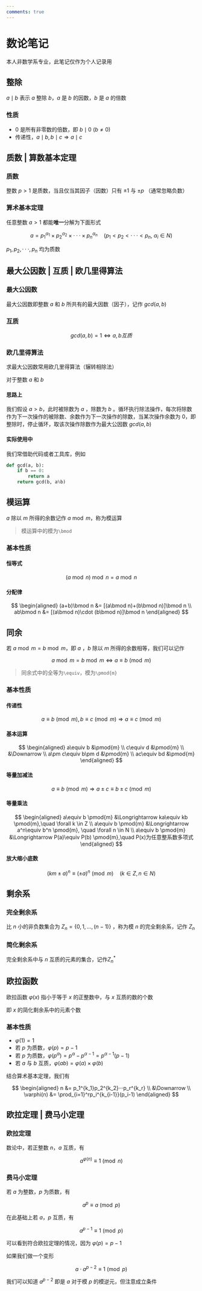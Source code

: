 ```yaml
---
comments: true
---
```


# 数论笔记

本人非数学系专业，此笔记仅作为个人记录用

## 整除

$a \mid b$ 表示 $a$ 整除 $b$，$a$ 是 $b$ 的因数，$b$ 是 $a$ 的倍数

### 性质

- 0 是所有非零数的倍数，即 $b\mid 0\ (b\neq 0)$
- 传递性，$a\mid b, b\mid c\Rightarrow a\mid c$

## 质数 | 算数基本定理

### 质数

整数 $p > 1$ 是质数，当且仅当其因子（因数）只有 $\pm 1$ 与 $\pm p$ （通常忽略负数）

### 算术基本定理

任意整数 $a > 1$ 都能**唯一**分解为下面形式

$$
a = p_1^{\alpha_1} \times p_2^{\alpha_2} \times ··· \times p_n^{\alpha_n} \quad (p_1<p_2<···<p_n, \ \alpha_i \in N)
$$

$p_1, p_2, ···, p_n$ 均为质数

## 最大公因数 | 互质 | 欧几里得算法

### 最大公因数

最大公因数即整数 $a$ 和 $b$ 所共有的最大因数（因子），记作 $gcd(a,b)$

### 互质

$$
gcd(a,b)=1 \Longleftrightarrow a,b互质
$$

### 欧几里得算法

求最大公因数常用欧几里得算法（辗转相除法）

对于整数 $a$ 和 $b$

#### 思路上

我们假设 $a > b$，此时被除数为 $a$ ，除数为 $b$ 。循环执行除法操作，每次将除数作为下一次操作的被除数、余数作为下一次操作的除数，当某次操作余数为 0，即整除时，停止循环，取该次操作除数作为最大公因数 $gcd(a,b)$

#### 实际使用中

我们常借助代码或者工具库，例如

```python
def gcd(a, b):
    if b == 0:
        return a
    return gcd(b, a%b)
```

## 模运算

$a$ 除以 $m$ 所得的余数记作 $a\bmod m$，称为模运算

> 模运算中的模为`\bmod`

### 基本性质

#### 恒等式

$$
(a\bmod n)\bmod n = a\bmod n
$$

#### 分配律

$$
\begin{aligned}
(a+b)\bmod n &= [(a\bmod n)+(b\bmod n)]\bmod n \\
ab\bmod n &= [(a\bmod n)\cdot (b\bmod n)]\bmod n
\end{aligned}
$$

## 同余

若 $a\bmod m = b\bmod m$，即 $a$ ，$b$ 除以 $m$ 所得的余数相等，我们可以记作

$$
a\bmod m = b\bmod m \Longleftrightarrow a \equiv b \pmod{m}
$$

> 同余式中的全等为`\equiv`，模为`\pmod{m}`

### 基本性质

#### 传递性

$$
a\equiv b \pmod{m}, b\equiv c \pmod{m} \Longrightarrow a\equiv c \pmod{m}
$$

#### 基本运算

$$
\begin{aligned}
a\equiv b &\pmod{m} \\
c\equiv d &\pmod{m} \\
&\Downarrow \\
a\pm c\equiv b\pm d &\pmod{m} \\
ac\equiv bd &\pmod{m}
\end{aligned}
$$

#### 等量加减法

$$
a\equiv b \pmod{m} \Longrightarrow a \pm c\equiv b\pm c \pmod{m}
$$

#### 等量乘法

$$
\begin{aligned}
a\equiv b \pmod{m} &\Longrightarrow ka\equiv kb \pmod{m},\quad \forall k \in Z \\
a\equiv b \pmod{m} &\Longrightarrow a^n\equiv b^n \pmod{m}, \quad \forall n \in N \\
a\equiv b \pmod{m} &\Longrightarrow P(a)\equiv P(b) \pmod{m},\quad P(x)为任意整系数多项式
\end{aligned}
$$

#### 放大缩小底数

$$
(km\pm a)^n\equiv (\pm a)^n \pmod{m} \quad (k \in Z, n \in N)
$$

## 剩余系

### 完全剩余系

比 $n$ 小的非负数集合为 $Z_n=\{0,1,…,(n−1)\}$
，称为模 $n$ 的完全剩余系，记作 $Z_n$

### 简化剩余系

完全剩余系中与 $n$ 互质的元素的集合，记作$Z_n^*$

## 欧拉函数

欧拉函数 $\varphi(x)$ 指小于等于 $x$ 的正整数中，与 $x$ 互质的数的个数

即 $x$ 的简化剩余系中的元素个数

### 基本性质

- $\varphi(1) = 1$
- 若 $p$ 为质数，$\varphi(p) = p-1$
- 若 $p$ 为质数，$\varphi(p^{\alpha})=p^{\alpha} - p^{\alpha - 1} = p^{\alpha-1}(p-1)$
- 若 $a$ 与 $b$ 互质，$\varphi(ab) = \varphi(a) \times \varphi(b)$

结合算术基本定理，我们有

$$
\begin{aligned}
n &= p_1^{k_1}p_2^{k_2}···p_r^{k_r} \\
&\Downarrow \\
\varphi(n) &= \prod_{i=1}^rp_i^{k_{i-1}}(p_i-1)
\end{aligned}
$$

## 欧拉定理 | 费马小定理

### 欧拉定理

数论中，若正整数 $n$，$a$ 互质，有

$$
a^{\varphi(n)} \equiv 1 \pmod{n}
$$

### 费马小定理

若 $a$ 为整数，$p$ 为质数，有

$$
a^p \equiv a \pmod{p}
$$

在此基础上若 $a$，$p$ 互质，有

$$
a^{p-1} \equiv 1 \pmod{p}
$$

可以看到符合欧拉定理的情况，因为 $\varphi(p)=p-1$

如果我们做一个变形

$$
a \cdot a^{p-2} \equiv 1 \pmod{p}
$$

我们可以知道 $a^{p-2}$ 即是 $a$ 对于模 $p$ 的模逆元，但注意成立条件

